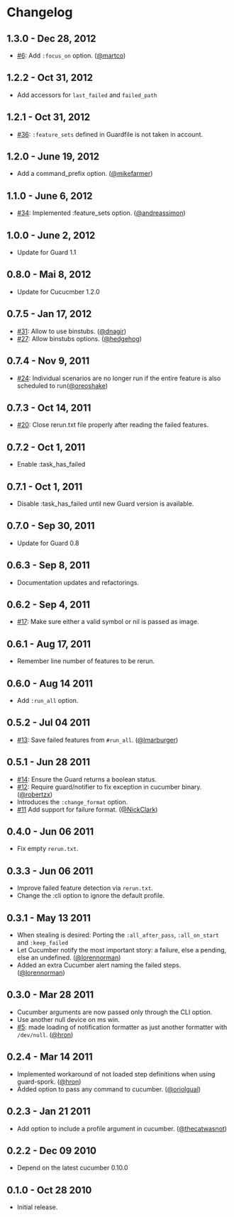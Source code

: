 # Changelog

## 1.3.0 - Dec 28, 2012

- [#6][]: Add `:focus_on` option. ([@martco][])

## 1.2.2 - Oct 31, 2012

- Add accessors for `last_failed` and `failed_path`

## 1.2.1 - Oct 31, 2012

- [#36][]: `:feature_sets` defined in Guardfile is not taken in account.

## 1.2.0 - June 19, 2012

- Add a command_prefix option. ([@mikefarmer][])

## 1.1.0 - June 6, 2012

- [#34][]: Implemented :feature_sets option. ([@andreassimon][])

## 1.0.0 - June 2, 2012

- Update for Guard 1.1

## 0.8.0 - Mai 8, 2012

- Update for Cucucmber 1.2.0

## 0.7.5 - Jan 17, 2012

- [#31][]: Allow to use binstubs. ([@dnagir][])
- [#27][]: Allow binstubs options. ([@hedgehog][])

## 0.7.4 - Nov 9, 2011

- [#24][]: Individual scenarios are no longer run if the entire feature is also scheduled to run([@oreoshake][])

## 0.7.3 - Oct 14, 2011

 - [#20][]: Close rerun.txt file properly after reading the failed features.

## 0.7.2 - Oct 1, 2011

- Enable :task_has_failed

## 0.7.1 - Oct 1, 2011

- Disable :task_has_failed until new Guard version is available.

## 0.7.0 - Sep 30, 2011

- Update for Guard 0.8

## 0.6.3 - Sep 8, 2011

- Documentation updates and refactorings.

## 0.6.2 - Sep 4, 2011

- [#17][]: Make sure either a valid symbol or nil is passed as image.

## 0.6.1 - Aug 17, 2011

- Remember line number of features to be rerun.

## 0.6.0 - Aug 14 2011

- Add `:run_all` option.

## 0.5.2 - Jul 04 2011

- [#13][]: Save failed features from `#run_all`. ([@lmarburger][])

## 0.5.1 - Jun 28 2011

- [#14][]: Ensure the Guard returns a boolean status.
- [#12][]: Require guard/notifier to fix exception in cucumber binary. ([@robertzx][])
- Introduces the `:change_format` option.
- [#11][] Add support for failure format. ([@NickClark][])

## 0.4.0 - Jun 06 2011

- Fix empty `rerun.txt`.

## 0.3.3 - Jun 06 2011

- Improve failed feature detection via `rerun.txt`.
- Change the :cli option to ignore the default profile.

## 0.3.1 - May 13 2011

- When stealing is desired: Porting the `:all_after_pass`, `:all_on_start` and `:keep_failed`
- Let Cucumber notify the most important story: a failure, else a pending, else an undefined. ([@lorennorman][])
- Added an extra Cucumber alert naming the failed steps. ([@lorennorman][])

## 0.3.0 - Mar 28 2011

- Cucumber arguments are now passed only through the CLI option.
- Use another null device on ms win.
- [#5][]: made loading of notification formatter as just another formatter with `/dev/null`. ([@hron][])

## 0.2.4 - Mar 14 2011

- Implemented workaround of not loaded step definitions when using guard-spork. ([@hron][])
- Added option to pass any command to cucumber. ([@oriolgual][])

## 0.2.3 - Jan 21 2011

- Add option to include a profile argument in cucumber. ([@thecatwasnot][])

## 0.2.2 - Dec 09 2010

- Depend on the latest cucumber 0.10.0

## 0.1.0 - Oct 28 2010

- Initial release.

<!--- The following link definition list is generated by PimpMyChangelog --->
[#5]: https://github.com/netzpirat/guard/issues/5
[#6]: https://github.com/guard/guard/issues/6
[#11]: https://github.com/netzpirat/guard/issues/11
[#12]: https://github.com/netzpirat/guard/issues/12
[#13]: https://github.com/netzpirat/guard/issues/13
[#14]: https://github.com/netzpirat/guard/issues/14
[#17]: https://github.com/netzpirat/guard/issues/17
[#20]: https://github.com/netzpirat/guard/issues/20
[#24]: https://github.com/netzpirat/guard/issues/24
[#27]: https://github.com/netzpirat/guard/issues/27
[#31]: https://github.com/netzpirat/guard/issues/31
[#34]: https://github.com/netzpirat/guard/issues/34
[#36]: https://github.com/netzpirat/guard/issues/36
[@NickClark]: https://github.com/NickClark
[@andreassimon]: https://github.com/andreassimon
[@dnagir]: https://github.com/dnagir
[@hedgehog]: https://github.com/hedgehog
[@hron]: https://github.com/hron
[@lmarburger]: https://github.com/lmarburger
[@lorennorman]: https://github.com/lorennorman
[@martco]: https://github.com/martco
[@mikefarmer]: https://github.com/mikefarmer
[@oreoshake]: https://github.com/oreoshake
[@oriolgual]: https://github.com/oriolgual
[@robertzx]: https://github.com/robertzx
[@thecatwasnot]: https://github.com/thecatwasnot
